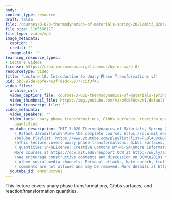 ```yaml
---
body: ''
content_type: resource
draft: false
file: /courses/3-020-thermodynamics-of-materials-spring-2021/mit3_020s21_lecture_10_1080p_v2_360p_16_9.mp4
file_size: 1105596177
file_type: video/mp4
image_metadata:
  caption: ''
  credit: ''
  image-alt: ''
learning_resource_types:
- Lecture Videos
license: https://creativecommons.org/licenses/by-nc-sa/4.0/
resourcetype: Video
title: 'Lecture 10: Introduction to Unary Phase Transformations v2'
uid: 5b3797de-b6fe-463f-9edc-85777c5f3f43
video_files:
  archive_url: ''
  video_captions_file: courses/3-020-thermodynamics-of-materials-spring-2021/mit3_020s21_lecture_10_1080p_v2_captions.vtt
  video_thumbnail_file: https://img.youtube.com/vi/oMc0F8cxvNI/default.jpg
  video_transcript_file: ''
video_metadata:
  video_speakers: ''
  video_tags: unary phase transformations, Gibbs surfaces, reaction quantities, transformation
    quantities
  youtube_description: "MIT 3.020 Thermodynamics of Materials, Spring 2021\nInstructor:\
    \ Rafael Jaramillo\n\nView the complete course: https://ocw.mit.edu/sites/3020-thermodynamics-of-materials/\n\
    YouTube Playlist: https://www.youtube.com/playlist?list=PLUl4u3cNGP61g-yRbJz4ghFPJLiok1HxX\n\
    \nThis lecture covers unary phase transformations, Gibbs surfaces, and reaction/transformation\
    \ quantities.\n\nLicense: Creative Commons BY-NC-SA\nMore information at https://ocw.mit.edu/terms\n\
    More courses at https://ocw.mit.edu\nSupport OCW at http://ow.ly/a1If50zVRlQ\n\
    \nWe encourage constructive comments and discussion on OCW\u2019s YouTube and\
    \ other social media channels. Personal attacks, hate speech, trolling, and inappropriate\
    \ comments are not allowed and may be removed. More details at https://ocw.mit.edu/comments."
  youtube_id: oMc0F8cxvNI
---
```

This lecture covers unary phase transformations, Gibbs surfaces, and reaction/transformation quantities.